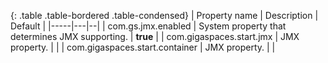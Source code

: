 
{: .table .table-bordered .table-condensed}
| Property name | Description | Default   |
|-----|---|--|
| com.gs.jmx.enabled | System property that determines JMX supporting. | **true** |
| com.gigaspaces.start.jmx | JMX property. | |
| com.gigaspaces.start.container | JMX property. | |

